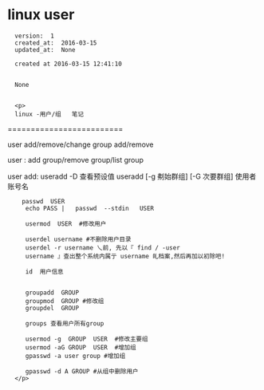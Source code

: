 
  # linux user

      version:  1
      created_at:  2016-03-15
      updated_at:  None

      created at 2016-03-15 12:41:10 


      None


      <p>
      linux -用户/组   笔记
=========================


user   add/remove/change
group  add/remove

user :  add group/remove group/list group



user add:
   useradd -D  查看预设值
     useradd  [-g 刜始群组] [-G 次要群组]  使用者账号名

        passwd  USER
         echo PASS |   passwd  --stdin   USER

         usermod  USER  #修改用户

         userdel username #不删除用户目录
         userdel -r username 乀前, 先以『 find / -user
         username 』查出整个系统内属亍 username 癿档案,然后再加以初除吧!

         id  用户信息


         groupadd  GROUP
         groupmod  GROUP #修改组
         groupdel  GROUP

         groups 查看用户所有group

         usermod -g  GROUP  USER  #修改主要组
         usermod -aG GROUP  USER  #增加组
         gpasswd -a user group #增加组

         gpasswd -d A GROUP #从组中删除用户
      </p>

  